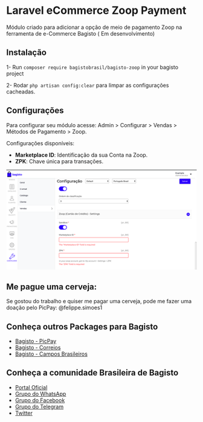 
# Laravel eCommerce Zoop Payment

Módulo criado para adicionar a opção de meio de pagamento Zoop na ferramenta de e-Commerce Bagisto ( Em desenvolvimento)

<!-- 
Para maiores informações acesse a página da extenção oficial [clicando aqui](https://bagisto.com/en/extensions/laravel-ecommerce-pagseguro-payment-gateway/) -->

<!-- For futher informations [click here](https://bagisto.com/en/extensions/laravel-ecommerce-pagseguro-payment-gateway/) -->

## Instalação

1- Run `composer require bagistobrasil/bagisto-zoop` in your bagisto project

2- Rodar `php artisan config:clear` para limpar as configurações cacheadas.


## Configurações

Para configurar seu módulo acesse: Admin > Configurar > Vendas > Métodos de Pagamento > Zoop.

Configurações disponíveis:

* **Marketplace ID**: Identificação da sua Conta na Zoop.
* **ZPK**: Chave única para transações.

![Image](https://raw.githubusercontent.com/bagistobrasil/bagisto-zoop/master/screenshots/config.PNG)

## Me pague uma cerveja:

Se gostou do trabalho e quiser me pagar uma cerveja, pode me fazer uma doação pelo PicPay: @felippe.simoes1


## Conheça outros Packages para Bagisto

* [Bagisto - PicPay](https://github.com/cagartner/bagisto-picpay)
* [Bagisto - Correios](https://github.com/cagartner/bagisto-correios)
* [Bagisto - Campos Brasileiros](https://github.com/cagartner/bagisto-brazilcustomer)

## Conheça a comunidade Brasileira de Bagisto
- [Portal Oficial](https://bagisto.com.br)
- [Grupo do WhatsApp](https://chat.whatsapp.com/HpMKEoxf5neIfnpUlHGmaO)
- [Grupo do Facebook](https://www.facebook.com/groups/2552301808420521)
- [Grupo do Telegram](https://t.me/bagistobrasil)
- [Twitter](http://twitter.com/bagistobr)
 